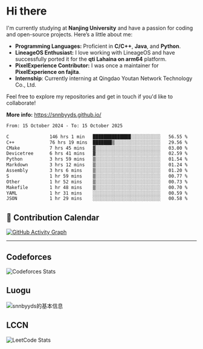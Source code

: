 # Hi there

I'm currently studying at **Nanjing University** and have a passion for coding and open-source projects. Here’s a little about me:

- **Programming Languages:** Proficient in **C/C++**, **Java**, and **Python**.
- **LineageOS Enthusiast:** I love working with LineageOS and have successfully ported it for the **qti Lahaina on arm64** platform.
- **PixelExperience Contributor:** I was once a maintainer for **PixelExperience on fajita**.
- **Internship**: Currently interning at Qingdao Youtan Network Technology Co., Ltd.

Feel free to explore my repositories and get in touch if you'd like to collaborate!

**More info:** https://snnbyyds.github.io/

<!--START_SECTION:waka-->

```txt
From: 15 October 2024 - To: 15 October 2025

C               146 hrs 1 min   ██████████████░░░░░░░░░░░   56.55 %
C++             76 hrs 19 mins  ███████▒░░░░░░░░░░░░░░░░░   29.56 %
CMake           7 hrs 45 mins   ▓░░░░░░░░░░░░░░░░░░░░░░░░   03.00 %
Devicetree      6 hrs 41 mins   ▓░░░░░░░░░░░░░░░░░░░░░░░░   02.59 %
Python          3 hrs 59 mins   ▒░░░░░░░░░░░░░░░░░░░░░░░░   01.54 %
Markdown        3 hrs 12 mins   ▒░░░░░░░░░░░░░░░░░░░░░░░░   01.24 %
Assembly        3 hrs 6 mins    ▒░░░░░░░░░░░░░░░░░░░░░░░░   01.20 %
S               1 hr 59 mins    ▒░░░░░░░░░░░░░░░░░░░░░░░░   00.77 %
Other           1 hr 52 mins    ▒░░░░░░░░░░░░░░░░░░░░░░░░   00.73 %
Makefile        1 hr 48 mins    ▒░░░░░░░░░░░░░░░░░░░░░░░░   00.70 %
YAML            1 hr 31 mins    ░░░░░░░░░░░░░░░░░░░░░░░░░   00.59 %
JSON            1 hr 29 mins    ░░░░░░░░░░░░░░░░░░░░░░░░░   00.58 %
```

<!--END_SECTION:waka-->

## 📅 Contribution Calendar

[![GitHub Activity Graph](https://github-readme-activity-graph.vercel.app/graph?username=snnbyyds&theme=react-dark)](https://github.com/snnbyyds)

---

## Codeforces
![Codeforces Stats](https://codeforces-readme-stats.vercel.app/api/card?username=snnbyyds)

## Luogu
![snnbyyds的基本信息](https://luogu-card.vercel.app/about?id=1560631)

## LCCN
![LeetCode Stats](https://leetcard.jacoblin.cool/snnbyyds?theme=light&font=Fuzzy%20Bubbles&site=cn)
